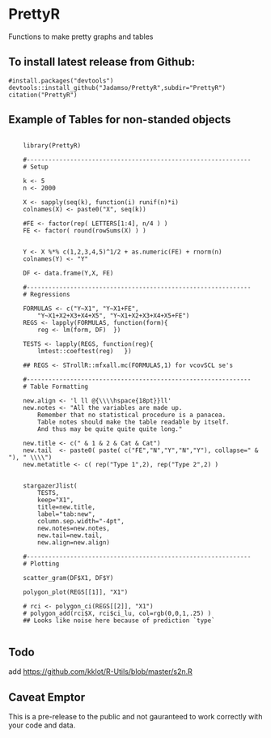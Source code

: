 # PrettyR

Functions to make pretty graphs and tables


## To install latest release from Github: 

    #install.packages("devtools")
    devtools::install_github("Jadamso/PrettyR",subdir="PrettyR")
    citation("PrettyR")



## Example of Tables for non-standed objects
<!--
source("~/Desktop/Common/R_Code/TableMaker.R")
stargazerJlist(c(REGS, REGS), keep="X1")

    FORMULASw <- c("Y~X1|0|0", "Y~X1|FE|0",
        "Y~X1+X2+X3+X4+X5|0|0", "Y~X1+X2+X3+X4+X5|FE|0")

    REGSw <- lapply(FORMULASw, function(form){
        reg <- lfe::felm( as.formula(form), DF)
        lmtest::coeftest(reg)
    })
-->


```{r}

    library(PrettyR)
    
    #--------------------------------------------------------------
    # Setup

    k <- 5
    n <- 2000
    
    X <- sapply(seq(k), function(i) runif(n)*i)
    colnames(X) <- paste0("X", seq(k))
    
    #FE <- factor(rep( LETTERS[1:4], n/4 ) )
    FE <- factor( round(rowSums(X) ) )
    
    
    Y <- X %*% c(1,2,3,4,5)^1/2 + as.numeric(FE) + rnorm(n)
    colnames(Y) <- "Y"
    
    DF <- data.frame(Y,X, FE)
    
    #--------------------------------------------------------------
    # Regressions
    
    FORMULAS <- c("Y~X1", "Y~X1+FE",
        "Y~X1+X2+X3+X4+X5", "Y~X1+X2+X3+X4+X5+FE")
    REGS <- lapply(FORMULAS, function(form){
        reg <- lm(form, DF)  })
    
    TESTS <- lapply(REGS, function(reg){
        lmtest::coeftest(reg)   })
            
    ## REGS <- STrollR::mfxall.mc(FORMULAS,1) for vcovSCL se's

    #--------------------------------------------------------------
    # Table Formatting
  
    new.align <- 'l ll @{\\\\hspace{18pt}}ll'
    new.notes <- "All the variables are made up.
        Remember that no statistical procedure is a panacea.
        Table notes should make the table readable by itself.
        And thus may be quite quite quite long."

    new.title <- c(" & 1 & 2 & Cat & Cat")
    new.tail  <- paste0( paste( c("FE","N","Y","N","Y"), collapse=" & "), " \\\\")
    new.metatitle <- c( rep("Type 1",2), rep("Type 2",2) )

   
    stargazerJlist(
        TESTS,
        keep="X1",
        title=new.title,
        label="tab:new",
        column.sep.width="-4pt",
        new.notes=new.notes,
        new.tail=new.tail,
        new.align=new.align)

    #--------------------------------------------------------------
    # Plotting
    
    scatter_gram(DF$X1, DF$Y)
  
    polygon_plot(REGS[[1]], "X1")
    
    # rci <- polygon_ci(REGS[[2]], "X1")
    # polygon_add(rci$X, rci$ci_lu, col=rgb(0,0,1,.25) )
    ## Looks like noise here because of prediction `type`
  
```

## Todo
add https://github.com/kklot/R-Utils/blob/master/s2n.R

## Caveat Emptor
This is a pre-release to the public and not gauranteed to work correctly with your code and data.

